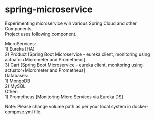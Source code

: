 # spring-microservice
Experimenting microservice wih various Spring Cloud and other Components.  
Project uses following component.  

MicroServices:    
    1) Eureka [HA]   
    2) Product [Spring Boot Microservice - eureka client, monitoring using actuator+Micrometer and Prometheus]    
    3) Cart [Spring Boot Microservice - eureka client, monitoring using actuator+Micrometer and Prometheus]    
  Databases:  
    1) MongoDB     
    2) MySQL     
  Other:    
    1) Prometheus [Monitoring Micro Services via Eureka DS]    

Note: Please change volume path as per your local system in docker-compose.yml file.
